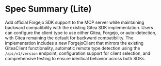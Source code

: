 # Spec Summary (Lite)

Add official Forgejo SDK support to the MCP server while maintaining backward compatibility with the existing Gitea SDK implementation. Users can configure the client type to use either Gitea, Forgejo, or auto-detection, with Gitea remaining the default for backward compatibility. The implementation includes a new ForgejoClient that mirrors the existing GiteaClient functionality, automatic remote type detection using the `/api/v1/version` endpoint, configuration support for client selection, and comprehensive testing to ensure identical behavior across both SDKs.